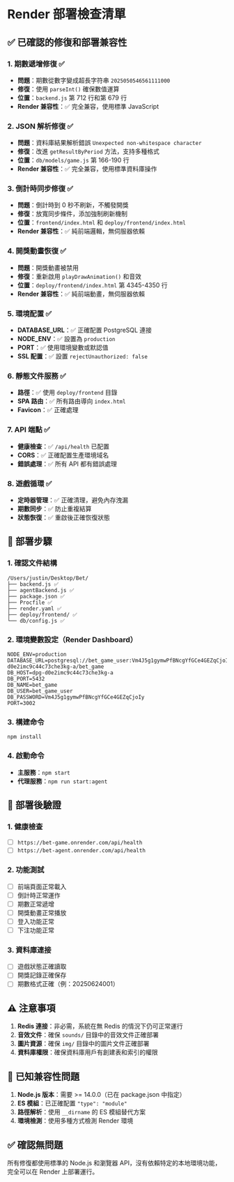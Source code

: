 # Render 部署檢查清單

## ✅ 已確認的修復和部署兼容性

### 1. 期數遞增修復 ✅
- **問題**：期數從數字變成超長字符串 `2025050546561111000`
- **修復**：使用 `parseInt()` 確保數值運算
- **位置**：`backend.js` 第 712 行和第 679 行
- **Render 兼容性**：✅ 完全兼容，使用標準 JavaScript

### 2. JSON 解析修復 ✅
- **問題**：資料庫結果解析錯誤 `Unexpected non-whitespace character`
- **修復**：改進 `getResultByPeriod` 方法，支持多種格式
- **位置**：`db/models/game.js` 第 166-190 行
- **Render 兼容性**：✅ 完全兼容，使用標準資料庫操作

### 3. 倒計時同步修復 ✅
- **問題**：倒計時到 0 秒不刷新，不觸發開獎
- **修復**：放寬同步條件，添加強制刷新機制
- **位置**：`frontend/index.html` 和 `deploy/frontend/index.html`
- **Render 兼容性**：✅ 純前端邏輯，無伺服器依賴

### 4. 開獎動畫恢復 ✅
- **問題**：開獎動畫被禁用
- **修復**：重新啟用 `playDrawAnimation()` 和音效
- **位置**：`deploy/frontend/index.html` 第 4345-4350 行
- **Render 兼容性**：✅ 純前端動畫，無伺服器依賴

### 5. 環境配置 ✅
- **DATABASE_URL**：✅ 正確配置 PostgreSQL 連接
- **NODE_ENV**：✅ 設置為 `production`
- **PORT**：✅ 使用環境變數或默認值
- **SSL 配置**：✅ 設置 `rejectUnauthorized: false`

### 6. 靜態文件服務 ✅
- **路徑**：✅ 使用 `deploy/frontend` 目錄
- **SPA 路由**：✅ 所有路由導向 `index.html`
- **Favicon**：✅ 正確處理

### 7. API 端點 ✅
- **健康檢查**：✅ `/api/health` 已配置
- **CORS**：✅ 正確配置生產環境域名
- **錯誤處理**：✅ 所有 API 都有錯誤處理

### 8. 遊戲循環 ✅
- **定時器管理**：✅ 正確清理，避免內存洩漏
- **期數同步**：✅ 防止重複結算
- **狀態恢復**：✅ 重啟後正確恢復狀態

## 🔧 部署步驟

### 1. 確認文件結構
```
/Users/justin/Desktop/Bet/
├── backend.js ✅
├── agentBackend.js ✅
├── package.json ✅
├── Procfile ✅
├── render.yaml ✅
├── deploy/frontend/ ✅
└── db/config.js ✅
```

### 2. 環境變數設定（Render Dashboard）
```
NODE_ENV=production
DATABASE_URL=postgresql://bet_game_user:Vm4J5g1gymwPfBNcgYfGCe4GEZqCjoIy@dpg-d0e2imc9c44c73che3kg-a/bet_game
DB_HOST=dpg-d0e2imc9c44c73che3kg-a
DB_PORT=5432
DB_NAME=bet_game
DB_USER=bet_game_user
DB_PASSWORD=Vm4J5g1gymwPfBNcgYfGCe4GEZqCjoIy
PORT=3002
```

### 3. 構建命令
```
npm install
```

### 4. 啟動命令
- **主服務**：`npm start`
- **代理服務**：`npm run start:agent`

## 🚀 部署後驗證

### 1. 健康檢查
- [ ] `https://bet-game.onrender.com/api/health`
- [ ] `https://bet-agent.onrender.com/api/health`

### 2. 功能測試
- [ ] 前端頁面正常載入
- [ ] 倒計時正常運作
- [ ] 期數正常遞增
- [ ] 開獎動畫正常播放
- [ ] 登入功能正常
- [ ] 下注功能正常

### 3. 資料庫連接
- [ ] 遊戲狀態正確讀取
- [ ] 開獎記錄正確保存
- [ ] 期數格式正確（例：20250624001）

## ⚠️ 注意事項

1. **Redis 連接**：非必需，系統在無 Redis 的情況下仍可正常運行
2. **音效文件**：確保 `sounds/` 目錄中的音效文件正確部署
3. **圖片資源**：確保 `img/` 目錄中的圖片文件正確部署
4. **資料庫權限**：確保資料庫用戶有創建表和索引的權限

## 🐛 已知兼容性問題

1. **Node.js 版本**：需要 >= 14.0.0（已在 package.json 中指定）
2. **ES 模組**：已正確配置 `"type": "module"`
3. **路徑解析**：使用 `__dirname` 的 ES 模組替代方案
4. **環境檢測**：使用多種方式檢測 Render 環境

## ✅ 確認無問題

所有修復都使用標準的 Node.js 和瀏覽器 API，沒有依賴特定的本地環境功能，完全可以在 Render 上部署運行。

